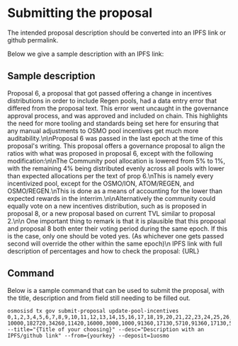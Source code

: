 # Submitting the proposal

The intended proposal description should be converted into an IPFS link or github permalink.

Below we give a sample description with an IPFS link:

## Sample description

Proposal 6, a proposal that got passed offering a change in incentives distributions in order to include Regen pools, had a data entry error that differed from the proposal text. This error went uncaught in the governance approval process, and was approved and included on chain. This highlights the need for more tooling and standards being set here for ensuring that any manual adjustments to OSMO pool incentives get much more auditability.\n\nProposal 6 was passed in the last epoch at the time of this proposal's writing. This proposal offers a governance proposal to align the ratios with what was proposed in proposal 6, except with the following modification:\n\nThe Community pool allocation is lowered from 5% to 1%, with the remaining 4% being distributed evenly across all pools with lower than expected allocations per the text of prop 6.\nThis is namely every incentivized pool, except for the OSMO/ION, ATOM/REGEN, and OSMO/REGEN.\nThis is done as a means of accounting for the lower than expected rewards in the interrim.\n\nAlternatively the community could equally vote on a new incentives distribution, such as is proposed in proposal 8, or a new proposal based on current TVL similar to proposal 2.\n\n One important thing to remark is that it is plausible that this proposal and proposal 8 both enter their voting period during the same epoch. If this is the case, only one should be voted yes. (As whichever one gets passed second will override the other within the same epoch)\n IPFS link with full description of percentages and how to check the proposal: {URL}

## Command

Below is a sample command that can be used to submit the proposal, with the title, description and from field still needing to be filled out.

```
osmosisd tx gov submit-proposal update-pool-incentives 0,1,2,3,4,5,6,7,8,9,10,11,12,13,14,15,16,17,18,19,20,21,22,23,24,25,26,27,28,29,30,37,38,39,43,44,45,64,65,66,124,125,126 10000,182720,34260,11420,16000,3000,1000,91360,17130,5710,91360,17130,5710,54880,10290,3430,54880,10290,3430,14640,2745,915,14640,2745,915,14640,2745,915,14640,2745,915,73120,13710,4570,73120,13710,4570,48000,9000,3000,48000,9000,3000 --title="{Title of your choosing}" --desc="Description with an IPFS/github link" --from={yourkey} --deposit=1uosmo
```